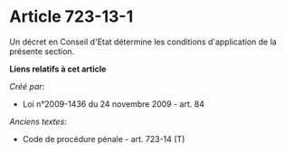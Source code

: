 # Article 723-13-1

Un décret en Conseil d'Etat détermine les conditions d'application de la présente section.

**Liens relatifs à cet article**

_Créé par_:

  - Loi n°2009-1436 du 24 novembre 2009 - art. 84

_Anciens textes_:

  - Code de procédure pénale - art. 723-14 (T)
